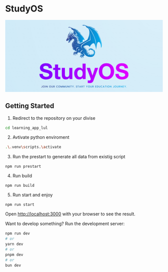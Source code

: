 # StudyOS

![Header](./public/banner.png)

## Getting Started

1. Redirect to the repository on your divise

```bash
cd learning_app_lul
```

2. Avtivate python enviroment
```bash
.\.venv\scripts.\activate
```

3. Run the prestart to generate all data from existig script
```
npm run prestart
```

4. Run build
```
npm run build
```

5. Run start and enjoy
```
npm run start
```

Open [http://localhost:3000](http://localhost:3000) with your browser to see the result.

Want to develop something?
Run the development server:
```bash
npm run dev
# or
yarn dev
# or
pnpm dev
# or
bun dev
```
